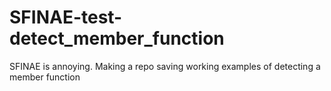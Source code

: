 # SFINAE-test-detect_member_function
SFINAE is annoying.  Making a repo saving working examples of detecting a member function
